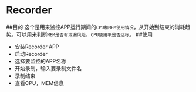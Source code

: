 # Recorder
##目的
这个是用来监控APP运行期间的`CPU和MEM使用情况`，从开始到结束的消耗趋势。可以用来判断`MEM是否有泄漏风险`，`CPU使用率是否达标`。
##使用
* 安装Recorder APP
* 启动Recorder
* 选择要监控的APP名称
* 开始录制，输入要录制文件名
* 录制结束
* 查看CPU，MEM信息
